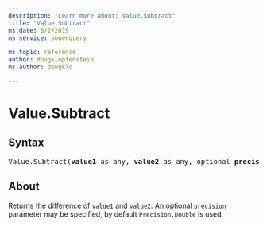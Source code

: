 ```yaml
---
description: "Learn more about: Value.Subtract"
title: "Value.Subtract"
ms.date: 8/2/2019
ms.service: powerquery

ms.topic: reference
author: dougklopfenstein
ms.author: dougklo

---
```

# Value.Subtract

## Syntax

<pre>
Value.Subtract(<b>value1</b> as any, <b>value2</b> as any, optional <b>precision</b> as nullable number) as any
</pre>
  
## About  
Returns the difference of `value1` and `value2`. An optional `precision` parameter may be specified, by default `Precision.Double` is used.
